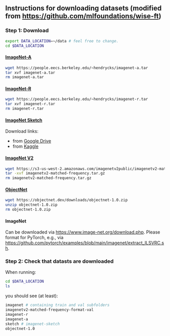 ## Instructions for downloading datasets (modified from https://github.com/mlfoundations/wise-ft)

### Step 1: Download

```bash
export DATA_LOCATION=~/data # feel free to change.
cd $DATA_LOCATION
```

#### [ImageNet-A](https://github.com/hendrycks/natural-adv-examples)

```bash
wget https://people.eecs.berkeley.edu/~hendrycks/imagenet-a.tar
tar xvf imagenet-a.tar
rm imagenet-a.tar
```

#### [ImageNet-R](https://github.com/hendrycks/imagenet-r)

```bash
wget https://people.eecs.berkeley.edu/~hendrycks/imagenet-r.tar
tar xvf imagenet-r.tar
rm imagenet-r.tar
```

#### [ImageNet Sketch](https://github.com/HaohanWang/ImageNet-Sketch)

Download links:
- from [Google Drive](https://drive.google.com/open?id=1Mj0i5HBthqH1p_yeXzsg22gZduvgoNeA)
- from [Kaggle](https://www.kaggle.com/wanghaohan/imagenetsketch)

#### [ImageNet V2](https://github.com/modestyachts/ImageNetV2)

```bash
wget https://s3-us-west-2.amazonaws.com/imagenetv2public/imagenetv2-matched-frequency.tar.gz
tar -xvf imagenetv2-matched-frequency.tar.gz
rm imagenetv2-matched-frequency.tar.gz
```

#### [ObjectNet](https://objectnet.dev/)

```bash
wget https://objectnet.dev/downloads/objectnet-1.0.zip
unzip objectnet-1.0.zip
rm objectnet-1.0.zip
```

#### ImageNet

Can be downloaded via https://www.image-net.org/download.php.
Please format for PyTorch, e.g., via https://github.com/pytorch/examples/blob/main/imagenet/extract_ILSVRC.sh.

### Step 2: Check that datasts are downloaded

When running:
```bash
cd $DATA_LOCATION
ls
```
you should see (at least):
```bash
imagenet # containing train and val subfolders
imagenetv2-matched-frequency-format-val
imagenet-r
imagenet-a
sketch # imagenet-sketch
objectnet-1.0
```
